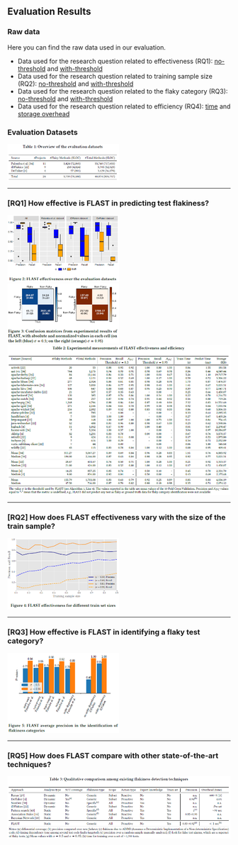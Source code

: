 Evaluation Results
----------------

### Raw data
Here you can find the raw data used in our evaluation.

 - Data used for the research question related to effectiveness (RQ1): [no-threshold](RQ1-no-threshold.csv) and [with-threshold](RQ1-threshold.csv)
 - Data used for the research question related to training sample size (RQ2): [no-threshold](RQ2-no-threshold.csv) and [with-threshold](RQ2-threshold.csv)
 - Data used for the research question related to the flaky category (RQ3): [no-threshold](RQ3-no-threshold.csv) and [with-threshold](RQ3-threshold.csv)
  - Data used for the research question related to efficiency (RQ4): [time](RQ4-time.csv) and [storage overhead](RQ4-memory.csv)

### Evaluation Datasets
<img src="img/tab_datasets.png" width="50%">

---
### [RQ1] How effective is FLAST in predicting test flakiness?
<img src="img/boxplots.png" width="50%">
<img src="img/cm.png" width="50%">
<img src="img/tab_effectiveness_efficiency.png" width="100%">

---
### [RQ2] How does FLAST effectiveness vary with the size of the train sample?
<img src="img/training_size.png" width="50%">

---
### [RQ3] How effective is FLAST in identifying a flaky test category?
<img src="img/categories.png" width="50%">

---
### [RQ5] How does FLAST compare with other state-of-the-art techniques?
<img src="img/tab_qualitative.png" width="100%">
